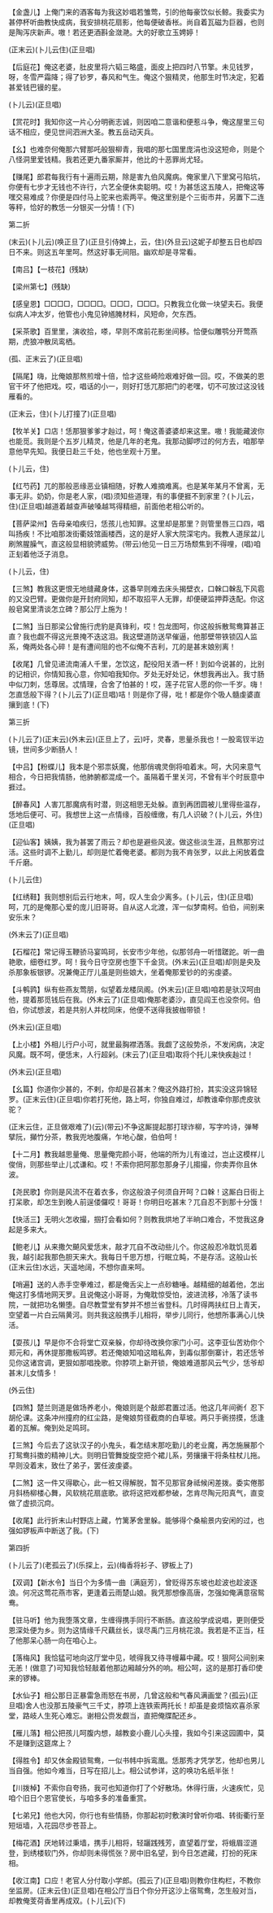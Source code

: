 <!-- { "loadSidebar": true } -->
【金盏儿】上俺门来的酒客每为我这妙唱若雏莺，引的他每豪饮似长鲸。我委实为甚停杯听曲教快成病，我安排桃花扇影，他每便破香枨。尚自着瓦磁为巨器，也则是陶泻庆新声。嗷！若还更酒斟金潋滟。大的好歌立玉娉婷！

(正末云)(卜儿云住)(正旦唱)

【后庭花】俺这老婆，肚皮里将六韬三略盛，面皮上把四时八节擎。未见钱罗，呀，冬雪严霜降；得了钞罗，春风和气生。俺这个狠精灵，他那生时节决定，犯着甚爱钱巴镘的星。

(卜儿云)(正旦唱)

【赏花时】我知你这一片心分明衠志诚，则因咱二意谐和便惹斗争，俺这屋里三句话不相应，便见世间泗洲大圣。教五岳动天兵。

【幺】也难奈何俺那六臂那吒般狠柳青，我唱的那七国里庞涓也没这短命，则是个八怪洞里爱钱精。我若还更九番家厮并，他比的十恶罪尚尤轻。

【赚尾】郎君每我行有十遍雨云期，除是害九伯风魔病。俺家里八下里窝弓陷坑，你便有七步才无钱也不许行，六艺全便休卖聪明。哎！为甚恁这五陵人，把俺这等嘿交易难成？你便是四付马上驼来也索两平。俺这里别是个三街市井，另置下二连等秤，恰好的教恁一分银买一分情！(下)


第二折

(末云)(卜儿云)(唤正旦了)(正旦引侍婢上，云，住)(外旦云)这妮子却整五日也却四日不来。则这五年里呵。然这好事无间阻。幽欢却是寻常看。

【南吕】【一枝花】(残缺)

【梁州第七】(残缺)

【感皇恩】□□□□，□□□□。□□□，□□□。只教我立化做一块望夫石。我便似病人冲太岁，他管也小鬼见钟馗腌材料，风短命，欠东西。

【采茶歌】百里里，演收拾，嗏，早则不席前花影坐间移。恰便似雕鹗分开莺燕期，虎狼冲散凤鸾栖。

(孤、正末云了)(正旦唱)

【隔尾】嗨，比俺娘那熬煎增十倍，恰才这些崎险艰难好做一回。哎，不做美的恩官干坏了他把戏。哎，唱话的小一，则好打恁兀那把门的老嘿，切不可放过这没钱雁看的。

(正末云，住)(卜儿打撞了)(正旦唱)

【牧羊关】口店！恁那狠爹爹才赸过，呵！俺这善婆婆却来这里。嗷！我能藏波你也能觅。我则是个五岁儿精灵，他是几年的老鬼。我那动脚啰过的何方去，咱那举意他早先知。我便日赴三千处，他也坐观十万里。

(卜儿云，住)

【红芍药】兀的那般恶缘恶业镇相随，好教人难摘难离。也是某年某月不曾离，无事无非。奶奶，你是老人家，(唱)须知些道理，有的事便捱不到家里？(卜儿云，住)(正旦唱)越道着越查声破嗓越骂得精细，前面他老相公听的。

【菩萨梁州】告母亲咱疾归，恁孩儿也知罪。这里却是那里？则管里唇三口四，唱叫扬疾！不比咱那泼街衢妓馆画楼西，这的是好人家大院深宅内。我教人道尿盆儿刷煞腥臊气，直这般显相貌骋威势。(带云)他见一日三万场颓焦到不得哩，(唱)咱正刬着他泛子消息。

(卜儿云，住)

【三煞】教我这更恨无地缝藏身体，这番早则难去床头揭壁衣，口榦口榦乱下风雹的又没巴臂。更做你是开封府同知，却不取招平人无罪，却便硬监押莽迭配。你这般皂窝里清谈怎立碑？那公厅上施为！

【二煞】当日那梁公曾施行虎豹是真锋利，哎！包龙图呵，你这般拆散鸳鸯算甚正直？我也觑不得这光景掩不迭这泪。我这壁道防送早催逼，他那壁带铁锁囚人监系，俺两处各心碎！是有遭间阻的也不似俺不吉利，兀的是甚末娘别离！

【收尾】几曾见递流南浦人千里，怎饮这，配役阳关酒一杯！到如今说甚的，比别的记相识，你情知我心意，你知咱我知你。歹处无好处记，休想我再出入。我寸肠中似刀刺，恁尊居。忒情理，合舍了怕甚的！哎，莲子花官人愿的你一千岁。嗨！怎直恁般下得？(卜儿云了)(正旦唱)咭！则是你了得，吡！都是你个吸人髓虔婆直攘到底！(下)


第三折

(卜儿云了)(正末云)(外末云)(正旦上了，云)吁，灵春，思量杀我也！一股鸾钗半边镜，世间多少断肠人！

【中吕】【粉蝶儿】我本是个邪祟妖魔，他那俏魂灵倒将咱着末。呵，大冈来意气相合，今日把我情肠，他肺腑都混成一个。虽隔着千里关河，不曾有半个时辰意中捱过。

【醉春风】人害兀那魔病有时潜，则这相思无处躲。直到再团圆被儿里得些温存，恁地后便可、可。我想世上这一点情缘，百般缠缴，有几人识破？(卜儿云，外住)(正旦唱)

【迎仙客】姨姨，我为甚罢了雨云？却也是避些风波。做这些淡生涯，且熬那穷过活。这些时调不上勤儿，却则是忙着俺老婆。都则为我不肯张罗，以此上闲放着盘千斤磨。

(卜儿云住)

【红绣鞋】我则想别后云行地末，呵，叹人生会少离多。(卜儿云，住)(正旦唱)呵，兀的是俺那心爱的庞儿旧哥哥。自从这人北渡，浑一似梦南柯。伯伯，间别来安乐末？

(外末云了)(正旦唱)

【石榴花】常记得玉鞭骄马宴鸣珂，长安市少年他，似那邻舟一听惜蹉跎。听一曲艳歌，细卷红罗。呵！我今日守空房也堕下千金货。(外末云)(正旦唱)却则是央及杀那象板银锣。况兼俺正厅儿虽是则些娘大，坐着俺那爱钞的的劣虔婆。

【斗鹌鹑】纵有些燕友莺朋，似望着龙楼凤阁。(外末云)(正旦唱)咱若是驮汉呵由他，提着那觅钱后在我。(外末云了)(正旦唱)俺那老婆沙，直见阎王也没奈何。伯伯，你试想波，若是共别人并枕同床，他便不送得我披枷带锁！

(外末云)(正旦唱)

【上小楼】外相儿行户小可，就里最胸襟洒落。我觑了这般势杀，不发闲病，决定风魔。既不呵，便恁末，人行超剁。(末云了)(正旦唱)取将个托儿来快疾赸过！

(外末云)(正旦唱)

【幺篇】你道你少甚的，不剌，你却是召甚末？俺这外路打扮，其实没这异锦轻罗。(正末云住)(正旦唱)你若打死他，路上呵，你独自难过，却教谁牵你那虎皮驮驼？

(正末云住，正旦做艰难了)(云)(带云)不争这厮提起那打球诈柳，写字吟诗，弹琴擘阮，攧竹分茶，教我兜地腹痛，乍地心酸，伯伯呵！

【十二月】教我越思量俺、思量俺完颜小哥，他端的所为儿有谁过，岂止这模样儿俊俏，则那些举止儿忒谦和。哎！不索你把阿那忽那身子儿搊撮，你卖弄你且休波。

【尧民歌】你则是风流不在着衣多，你这般浪子何须自开呵？口榦！这厮白日街上打呆歌，却怎生到晚人前逞偻儸哎！哥哥！你明日吃甚末？兀自忍不到那十分饿！

【快活三】无明火怎收撮，掴打会看如何？则教我烘地了半晌口难合，不觉我这身起是多来大。

【鲍老儿】从来撒欠飇风爱恁末，敲才兀自不改动些儿个。你这般忍冷耽饥觅着我，越引起我那色胆天来大。我每日千思万想，行眠立盹，不是存活。这般山长(正末云住)水远，天遥地阔，不想你直来呵。

【哨遍】送的人赤手空拳难过，都是俺舌尖上一点砂糖唾。越精细的越着他，怎出俺这打多情地网天罗。且说俺这小哥哥，为俺耽惊受怕，波进流移，冷落了读书院，一就把功名懒堕。自尽教萱堂有梦并不想兰省登科。几时得两扶红日上青天，空望着一片白云隔黄河。则共我这般携手儿相将，举步儿同行，他想所事满心儿快活。

【耍孩儿】早是你不合将堂亡双亲躲，你却待改换你家门小可。这李亚仙苦劝你个郑元和，再休提那撒板鸣锣。若还俺娘知咱这暗私奔，到毒似那倒寨计，若还恁爷见你这诸宫调，更狠如那唱挽歌。你脖项上新开锁，俺娘难道那风云气少，恁爷却甚末儿女情多！

(外云住)

【四煞】楚兰则道是做场养老小，俺娘则是个敲郎君置过活。他这几年间衠亻忍下胡伦课。这条冲州撞府的红尘路，是俺娘剪径截商的白草坡。两只手衠捞摸，恁逢着的瓦解。俺到处足鸣珂。

【三煞】今后去了这驮汉子的小鬼头，看怎结末那吃勤儿的老业魔，再怎施展那个打鸳鸯抖擞的精神儿大。则明日管舞旋旋空把个裙儿系，劳攘攘干将条柱杖儿拖。早则没着末，致仕了弟子，罢任波虔婆。

【二煞】这一件又得歇心，此一桩又得解脱，暂不见那官身祗候闲差拨。委实倦那月斜杨柳楼心舞，风软桃花扇底歌。欲将这把戏都参破，怎肯尽陶元阳真气，直变做了虚损沉疴。

【收尾】此行折末山村野店上藏，竹篱茅舍里躲。能够得个桑榆景内安闲的过，也强如锣板声中断送了我。(下)


第四折

(卜儿云了)(老孤云了)(乐探上，云)(梅香将衫子、锣板上了)

【双调】【新水令】当日个为多情一曲〔满庭芳〕，曾贬得苏东坡也趁波也趁波逐浪。何况这莺花燕市客，更逢着云雨楚山娘。我凭那想像高唐，怎强如俺满意宿鸳鸯。

【驻马听】他为我堕落文章，生缠得携手同行不断肠。直这般学成说唱，更则便受恩深处便为乡。则为这情缘千尺藕丝长，误尽禹门三月桃花浪。我若是不正当，枉了他那呆心肠一向在咱心上。

【落梅风】我恰猛可地向这厅堂中见，唬得我又待寻幔幕中藏。哎！狠阿公间别来无恙！(做意了)可知我恰轻敲着他那边厢越分外的响。相公呵，这的是那打香印使来的锣棒。

【水仙子】相公那日正暴雷急雨怒在书房，几曾这般和气春风满画堂？(孤云)(正旦唱)舍人也没那五陵豪气三千丈，脖项上连铁索两托长！却虽是妾烦恼欢喜杀家堂，路岐人生死心难忘。谢相公赍发觑当，直把俺牒配还乡。

【雁儿落】相公把孩儿呵腹内想，越教妾小鹿儿心头撞，我如今引来这园圃中，莫不是赚到这筵席上？

【得胜令】却又休金殿锁鸳鸯，一似书帏中拆鸾凰。恁那秀才凭学艺，他却也男儿当自强。他如今难当，日写在招儿上。相公试参详，这的唤功名纸半张！

【川拨棹】不索你自夸扬，我可也知道你打了个好散场。休得行唐，火速疾忙，见咱个旧日个恩官使长，与咱多多的准备重赏。

【七弟兄】他也大冈，你行也有些情肠，你那起初时敷演时曾听你唱、转街衢行至短垣墙，入花园尽步苍苔上。

【梅花酒】厌地转过秉墙，携手儿相将，轻躧践残芳，直望着厅堂，将蛾眉涩道登，到绣楼软门外，你却则未得慌张？房中旧名望，到今日怎遮藏，打扮的死床相。

【收江南】口应！老官人分付取小学郎。(孤云了)(正旦唱)则教你住构栏，不教你坐监房。(正末云住)(正旦唱)在相公厅当日个你分开这沙上宿鸳鸯，怎生般对当，却教俺芰荷香里再成双。(卜儿云)(下)

